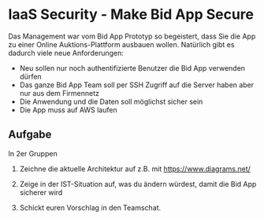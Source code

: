# IaaS Security - Make Bid App Secure

Das Management war vom Bid App Prototyp so begeistert, dass Sie die App zu einer Online Auktions-Plattform ausbauen wollen.
Natürlich gibt es dadurch viele neue Anforderungen:

- Neu sollen nur noch authentifizierte Benutzer die Bid App verwenden dürfen
- Das ganze Bid App Team soll per SSH Zugriff auf die Server haben aber nur aus dem Firmennetz
- Die Anwendung und die Daten soll möglichst sicher sein
- Die App muss auf AWS laufen

## Aufgabe

In 2er Gruppen

1. Zeichne die aktuelle Architektur auf z.B. mit https://www.diagrams.net/

2. Zeige in der IST-Situation auf, was du ändern würdest, damit die Bid App sicherer wird

3. Schickt euren Vorschlag in den Teamschat.

